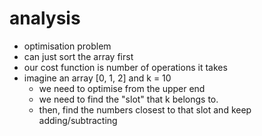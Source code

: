 # analysis 

- optimisation problem
- can just sort the array first
- our cost function is number of operations it takes 
- imagine an array [0, 1, 2] and k = 10 
	- we need to optimise from the upper end
	- we need to find the "slot" that k belongs to. 
	- then, find the numbers closest to that slot and keep adding/subtracting
